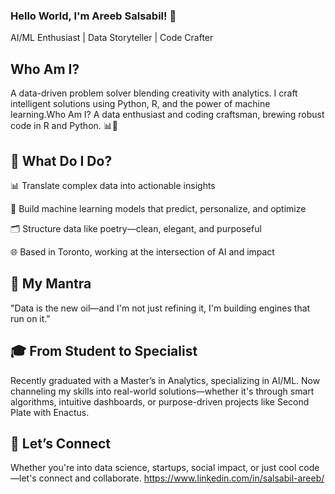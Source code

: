### Hello World, I'm Areeb Salsabil! 👋
AI/ML Enthusiast | Data Storyteller | Code Crafter

## Who Am I?
A data-driven problem solver blending creativity with analytics. I craft intelligent solutions using Python, R, and the power of machine learning.Who Am I?
A data enthusiast and coding craftsman, brewing robust code in R and Python. 📊🐍

## 🔧 What Do I Do?
📊 Translate complex data into actionable insights

🧠 Build machine learning models that predict, personalize, and optimize

🗂️ Structure data like poetry—clean, elegant, and purposeful

🌐 Based in Toronto, working at the intersection of AI and impact

## 🧭 My Mantra
"Data is the new oil—and I'm not just refining it, I'm building engines that run on it."

## 🎓 From Student to Specialist
Recently graduated with a Master’s in Analytics, specializing in AI/ML. Now channeling my skills into real-world solutions—whether it's through smart algorithms, intuitive dashboards, or purpose-driven projects like Second Plate with Enactus.

## 🤝 Let’s Connect
Whether you're into data science, startups, social impact, or just cool code—let's connect and collaborate. https://www.linkedin.com/in/salsabil-areeb/


<!---
salsabilareeb/salsabilareeb is a ✨ special ✨ repository because its `README.md` (this file) appears on your GitHub profile.
You can click the Preview link to take a look at your changes.
--->
